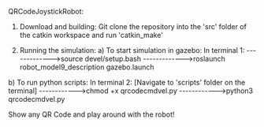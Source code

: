 QRCodeJoystickRobot:

1) Download and building:
Git clone the repository into the 'src' folder of the catkin workspace and run 'catkin_make'

2) Running the simulation:
a) To start simulation in gazebo:
In terminal 1:
------------->source devel/setup.bash
------------->roslaunch robot_model9_description gazebo.launch 

b) To run python scripts:
In terminal 2:
[Navigate to 'scripts' folder on the terminal]
------------>chmod +x qrcodecmdvel.py
------------>python3 qrcodecmdvel.py

Show any QR Code and play around with the robot!
